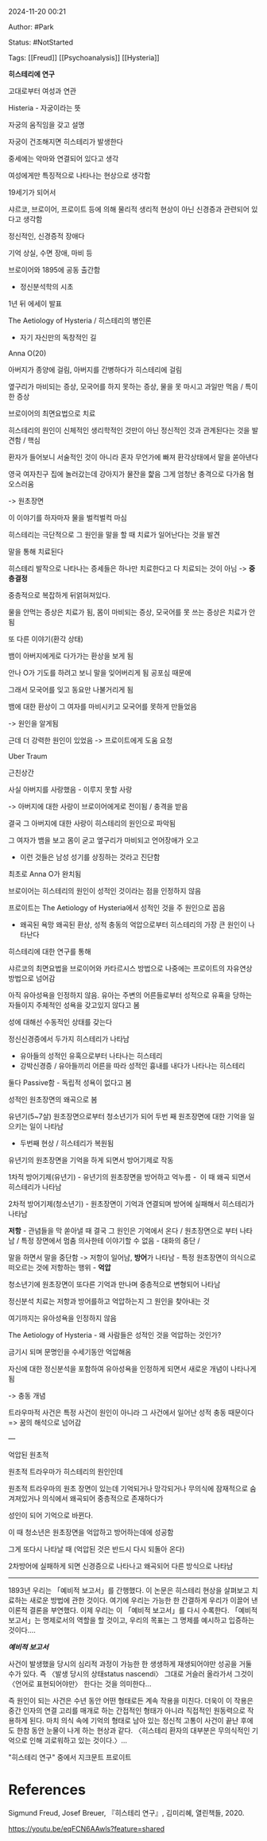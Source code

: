2024-11-20 00:21

Author: #Park 

Status: #NotStarted 

Tags: [[Freud]] [[Psychoanalysis]] [[Hysteria]]




**히스테리에 연구**


고대로부터 여성과 연관

Histeria - 자궁이라는 뜻

자궁의 움직임을 갖고 설명

  

자궁이 건조해지면 히스테리가 발생한다

  

중세에는 악마와 연결되어 있다고 생각

  

여성에게만 특징적으로 나타나는 현상으로 생각함

  

19세기가 되어서

  

샤르코, 브로이어, 프로이트 등에 의해 물리적 생리적 현상이 아닌 신경증과 관련되어 있다고 생각함

  

정신적인, 신경증적 장애다 

  

기억 상실, 수면 장애, 마비 등

  

브로이어와 1895에 공동 출간함

- 정신분석학의 시초

  

1년 뒤 에세이 발표 

  

The Aetiology of Hysteria / 히스테리의 병인론

- 자기 자신만의 독창적인 길

  

  

Anna O(20)

  

아버지가 종양에 걸림, 아버지를 간병하다가 히스테리에 걸림

  

옆구리가 마비되는 증상, 모국어를 하지 못하는 증상, 물을 못 마시고 과일만 먹음 / 특이한 증상

  

브로이어의 최면요법으로 치료 

  

히스테리의 원인이 신체적인 생리학적인 것만이 아닌 정신적인 것과 관계된다는 것을 발견함 / 핵심

  

환자가 들어보니 서술적인 것이 아니라 혼자 무언가에 빠져 환각상태에서 말을 쏟아낸다

  

영국 여자친구 집에 놀러갔는데 강아지가 물잔을 햝음 그게 엄청난 충격으로 다가옴 혐오스러움 

-> 원초장면 

  

이 이야기를 하자마자 물을 벌컥벌컥 마심

  

히스테리는 극단적으로 그 원인을 말을 할 때 치료가 일어난다는 것을 발견

  

말을 통해 치료된다

  

히스테리 발작으로 나타나는 증세들은 하나만 치료한다고 다 치료되는 것이 아님 -> **중층결정**

  

중층적으로 복잡하게 뒤얽혀져있다.

  

물을 안먹는 증상은 치료가 됨, 몸이 마비되는 증상, 모국어를 못 쓰는 증상은 치료가 안됨

  

또 다른 이야기(환각 상태)

  

뱀이 아버지에게로 다가가는 환상을 보게 됨

  

안나 O가 기도를 하려고 보니 말을 잊어버리게 됨 공포심 때문에

  

그래서 모국어를 잊고 동요만 나불거리게 됨

  

뱀에 대한 환상이 그 여자를 마비시키고 모국어를 못하게 만들었음

  

-> 원인을 알게됨

  

근데 더 강력한 원인이 있었음 -> 프로이트에게 도움 요청 

  

Uber Traum

  

근친상간

사실 아버지를 사랑했음 - 이루지 못할 사랑

-> 아버지에 대한 사랑이 브로이어에게로 전이됨 / 충격을 받음

  
결국 그 아버지에 대한 사랑이 히스테리의 원인으로 파악됨

그 여자가 뱀을 보고 몸이 굳고 옆구리가 마비되고 언어장애가 오고
- 이런 것들은 남성 성기를 상징하는 것라고 진단함

최초로 Anna O가 완치됨

브로이어는 히스테리의 원인이 성적인 것이라는 점을 인정하지 않음

  
프로이트는 The Aetiology of Hysteria에서 성적인 것을 주 원인으로 꼽음 

- 왜곡된 욕망 왜곡된 환상, 성적 충동의 억압으로부터 히스테리의 가장 큰 원인이 나타난다

  
히스테리에 대한 연구를 통해

샤르코의 최면요법을 브로이어와 카타르시스 방법으로 나중에는 프로이트의 자유연상 방법으로 넘어감

  
아직 유아성욕을 인정하지 않음. 유아는 주변의 어른들로부터 성적으로 유횩을 당하는 자들이지 주체적인 성욕을 갖고있지 않다고 봄

성에 대해선 수동적인 상태를 갖는다


정신신경증에서 두가지 히스테리가 나타남

- 유아들의 성적인 유혹으로부터 나타나는 히스테리
- 강박신경증 / 유아들끼리 어른을 따라 성적인 흉내를 내다가 나타나는 히스테리

둘다 Passive함 - 독립적 성욕이 없다고 봄

  

성적인 원초장면의 왜곡으로 봄

  

유년기(5~7살) 원초장면으로부터 청소년기가 되어 두번 째 원초장면에 대한 기억을 일으키는 일이 나타남 

- 두번째 현상 / 히스테리가 복원됨

  

유년기의 원초장면을 기억을 하게 되면서 방어기제로 작동

  

1차적 방어기제(유년기) - 유년기의 원초장면을 방어하고 억누름 -  이 때 왜곡 되면서 히스테리가 나타남 

  

2차적 방어기제(청소년기) - 원초장면이 기억과 연결되며 방어에 실패해서 히스테리가 나타남

  

**저항** - 관념들을 막 쏟아낼 때 결국 그 원인은 기억에서 온다 / 원초장면으로 부터 나타남 / 특정 장면에서 멈춤 의사한테 이야기할 수 없음 - 대화의 중단 / 

말을 하면서 말을 중단함 -> 저항이 일어남, **방어**가 나타남 - 특정 원초장면이 의식으로 떠오르는 것에 저항하는 행위 - **억압**

  

청소년기에 원초장면이 또다른 기억과 만나며 중층적으로 변형되어 나타남

  

정신분석 치료는 저항과 방어를하고 억압하는지 그 원인을 찾아내는 것

  

  

여기까지는 유아성욕을 인정하지 않음

  

The Aetiology of Hysteria - 왜 사람들은 성적인 것을 억압하는 것인가?

금기시 되며 문명인을 수세기동안 억압해옴 

  

자신에 대한 정신분석을 포함하여 유아성욕을 인정하게 되면서 새로운 개념이 나타나게 됨 

-> 충동 개념

  

트라우마적 사건은 특정 사건이 원인이 아니라 그 사건에서 일어난 성적 충동 때문이다 => 꿈의 해석으로 넘어감

  

— 

억압된 원초적

  

원초적 트라우마가 히스테리의 원인인데


원초적 트라우마의 원초 장면이 있는데 기억되거나 망각되거나 무의식에 잠재적으로 숨겨져있거나 의식에서 왜곡되어 중층적으로 존재하다가

  
성인이 되어 기억으로 바뀐다. 

  
이 때 청소년은 원초장면을 억압하고 방어하는데에 성공함 

  
그게 또다시 나타날 때 (억압된 것은 반드시 다시 되돌아 온다)

  
2차방어에 실패하게 되면 신경증으로 나타나고 왜곡되어 다른 방식으로 나타남


---- 
1893년 우리는 「예비적 보고서」를 간행했다. 이 논문은 히스테리 현상을 살펴보고 치료하는 새로운 방법에 관한 것이다. 여기에 우리는 가능한 한 간결하게 우리가 이끌어 낸 이론적 결론을 부연했다. 이제 우리는 이 「예비적 보고서」를 다시 수록한다. 「예비적 보고서」는 명제로서의 역할을 할 것이고, 우리의 목표는 그 명제를 예시하고 입증하는 것이다....


***예비적 보고서***

사건이 발생했을 당시의 심리적 과정이 가능한 한 생생하게 재생되어야만 성공을 거둘 수가 있다. 즉 〈발생 당시의 상태status nascendi〉 그대로 거슬러 올라가서 그것이 〈언어로 표현되어야만〉 한다는 것을 의미한다...

즉 원인이 되는 사건은 수년 동안 어떤 형태로든 계속 작용을 미친다. 더욱이 이 작용은 중간 인자의 연결 고리를 매개로 하는 간접적인 형태가 아니라 직접적인 원동력으로 작용하게 된다. 마치 의식 속에 기억의 형태로 남아 있는 정신적 고통이 사건이 끝난 후에도 한참 동안 눈물이 나게 하는 현상과 같다. 〈히스테리 환자의 대부분은 무의식적인 기억으로 인해 괴로워하고 있는 것이다.〉...

"히스테리 연구" 중에서
지크문트 프로이트

# References

Sigmund Freud, Josef Breuer, 『히스테리 연구』,  김미리혜, 열린책들, 2020.

https://youtu.be/eqFCN6AAwls?feature=shared